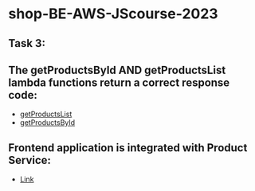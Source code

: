 # shop-BE-AWS-JScourse-2023
## Task 3:

## The getProductsById AND getProductsList lambda functions return a correct response code:

- [getProductsList](https://b8uakxnfuh.execute-api.eu-west-1.amazonaws.com/dev/products)
- [getProductsById](https://b8uakxnfuh.execute-api.eu-west-1.amazonaws.com/dev/products/3)

## Frontend application is integrated with Product Service:

- [Link](https://dv1sfdcz84foq.cloudfront.net/)
